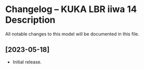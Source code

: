 # Changelog – KUKA LBR iiwa 14 Description

All notable changes to this model will be documented in this file.

## [2023-05-18]
- Initial release.
